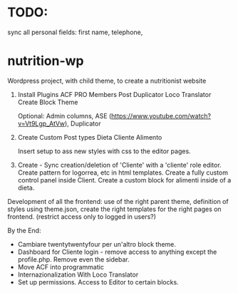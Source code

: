 # TODO:

sync all personal fields: first name, telephone,

# nutrition-wp

Wordpress project, with child theme, to create a nutritionist website

1. Install Plugins
   ACF PRO
   Members
   Post Duplicator
   Loco Translator
   Create Block Theme

   Optional: Admin columns, ASE (https://www.youtube.com/watch?v=Vt9Lgp_AtVw), Duplicator

2. Create Custom Post types
   Dieta
   Cliente
   Alimento

   Insert setup to ass new styles with css to the editor pages.

3. Create -
   Sync creation/deletion of 'Cliente' with a 'cliente' role editor.
   Create pattern for logorrea, etc in html templates.
   Create a fully custom control panel inside Client.
   Create a custom block for alimenti inside of a dieta.

Development of all the frontend: use of the right parent theme, definition of styles using theme.json, create the right templates for the right pages on frontend. (restrict access only to logged in users?)

By the End:

- Cambiare twentytwentyfour per un'altro block theme.
- Dashboard for Cliente login - remove access to anything except the profile.php. Remove even the sidebar.
- Move ACF into programmatic
- Internazionalization With Loco Translator
- Set up permissions. Access to Editor to certain blocks.
